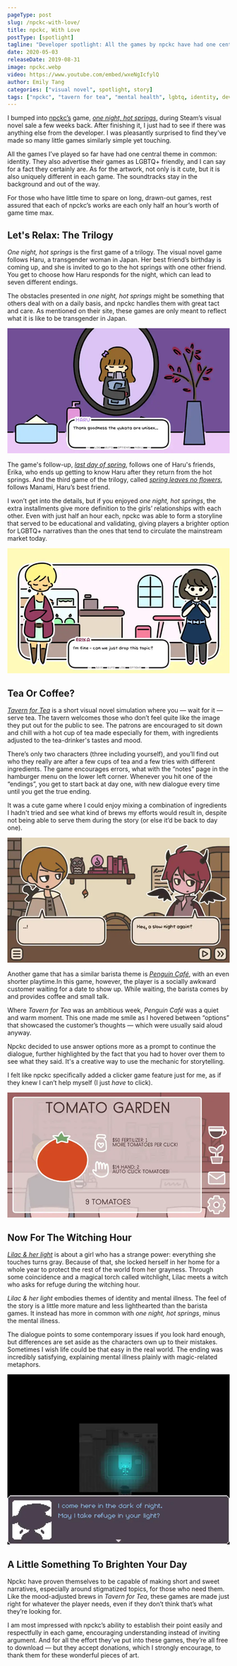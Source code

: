 ```yaml
---
pageType: post
slug: /npckc-with-love/
title: npckc, With Love
postType: [spotlight]
tagline: "Developer spotlight: All the games by npckc have had one central theme in common: identity. They also advertise their games as LGBTQ+ friendly, and I can say for a fact they certainly are. As for the artwork, not only is it cute, but it is also uniquely different in each game."
date: 2020-05-03
releaseDate: 2019-08-31
image: npckc.webp
video: https://www.youtube.com/embed/wxeNgIcfylQ
author: Emily Tang
categories: ["visual novel", spotlight, story]
tags: ["npckc", "tavern for tea", "mental health", lgbtq, identity, developer]
---
```


I bumped into [npckc’s](https://npckc.site/) game, [_one night, hot springs_](https://npckc.itch.io/one-night-hot-springs), during Steam’s visual novel sale a few weeks back. After finishing it, I just had to see if there was anything else from the developer. I was pleasantly surprised to find they've made so many little games similarly simple yet touching.

All the games I’ve played so far have had one central theme in common: identity. They also advertise their games as LGBTQ+ friendly, and I can say for a fact they certainly are. As for the artwork, not only is it cute, but it is also uniquely different in each game. The soundtracks stay in the background and out of the way.

For those who have little time to spare on long, drawn-out games, rest assured that each of npckc’s works are each only half an hour’s worth of game time max.

## Let's Relax: The Trilogy

_One night, hot springs_ is the first game of a trilogy. The visual novel game follows Haru, a transgender woman in Japan. Her best friend’s birthday is coming up, and she is invited to go to the hot springs with one other friend. You get to choose how Haru responds for the night, which can lead to seven different endings.

The obstacles presented in _one night, hot springs_ might be something that others deal with on a daily basis, and npckc handles them with great tact and care. As mentioned on their site, these games are only meant to reflect what it is like to be transgender in Japan.

![Haru looking in the mirror][image0]

The game's follow-up, [_last day of spring_](https://npckc.itch.io/last-day-of-spring), follows one of Haru's friends, Erika, who ends up getting to know Haru after they return from the hot springs. And the third game of the trilogy, called [_spring leaves no flowers_](https://npckc.itch.io/spring-leaves-no-flowers), follows Manami, Haru’s best friend.

I won’t get into the details, but if you enjoyed _one night, hot springs_, the extra installments give more definition to the girls’ relationships with each other. Even with just half an hour each, npckc was able to form a storyline that served to be educational and validating, giving players a brighter option for LGBTQ+ narratives than the ones that tend to circulate the mainstream market today.

![Erika saying to Haru that she is fine][image1]

## Tea Or Coffee?

[_Tavern for Tea_](https://npckc.itch.io/a-tavern-for-tea) is a short visual novel simulation where you — wait for it — serve tea. The tavern welcomes those who don’t feel quite like the image they put out for the public to see. The patrons are encouraged to sit down and chill with a hot cup of tea made especially for them, with ingredients adjusted to the tea-drinker's tastes and mood.

There’s only two characters (three including yourself), and you’ll find out who they really are after a few cups of tea and a few tries with different ingredients. The game encourages errors, what with the “notes” page in the hamburger menu on the lower left corner. Whenever you hit one of the “endings”, you get to start back at day one, with new dialogue every time until you get the true ending.

It was a cute game where I could enjoy mixing a combination of ingredients I hadn't tried and see what kind of brews my efforts would result in, despite not being able to serve them during the story (or else it’d be back to day one).

![Customers in the tavern chatting][image2]

Another game that has a similar barista theme is [_Penguin Café_](https://npckc.itch.io/penguin-cafe), with an even shorter playtime.In this game, however, the player is a socially awkward customer waiting for a date to show up. While waiting, the barista comes by and provides coffee and small talk.

Where _Tavern for Tea_ was an ambitious week, _Penguin Café_ was a quiet and warm moment. This one made me smile as I hovered between “options” that showcased the customer’s thoughts — which were usually said aloud anyway.

Npckc decided to use answer options more as a prompt to continue the dialogue, further highlighted by the fact that you had to hover over them to see what they said. It's a creative way to use the mechanic for storytelling.

I felt like npckc specifically added a clicker game feature just for me, as if they knew I can’t help myself (I just _have_ to click).

![Tomato garden][image3]

## Now For The Witching Hour

[_Lilac & her light_](https://npckc.itch.io/lilac-and-her-light) is about a girl who has a strange power: everything she touches turns gray. Because of that, she locked herself in her home for a whole year to protect the rest of the world from her grayness. Through some coincidence and a magical torch called witchlight, Lilac meets a witch who asks for refuge during the witching hour.

_Lilac & her light_ embodies themes of identity and mental illness. The feel of the story is a little more mature and less lighthearted than the barista games. It instead has more in common with _one night, hot springs_, minus the mental illness.

The dialogue points to some contemporary issues if you look hard enough, but differences are set aside as the characters own up to their mistakes. Sometimes I wish life could be that easy in the real world. The ending was incredibly satisfying, explaining mental illness plainly with magic-related metaphors.

![Witch visits Lilac in her gray home][image4]

## A Little Something To Brighten Your Day

Npckc have proven themselves to be capable of making short and sweet narratives, especially around stigmatized topics, for those who need them. Like the mood-adjusted brews in _Tavern for Tea_, these games are made just right for whatever the player needs, even if they don’t think that’s what they’re looking for.

I am most impressed with npckc’s ability to establish their point easily and respectfully in each game, encouraging understanding instead of inviting argument. And for all the effort they’ve put into these games, they’re all free to download — but they accept donations, which I strongly encourage, to thank them for these wonderful pieces of art.

[image0]: ../../../images/post/npckc/npckc0.webp
[image1]: ../../../images/post/npckc/npckc1.webp
[image2]: ../../../images/post/npckc/npckc2.webp
[image3]: ../../../images/post/npckc/npckc3.webp
[image4]: ../../../images/post/npckc/npckc4.webp
